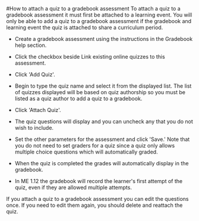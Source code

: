 #How to attach a quiz to a gradebook assessment
To attach a quiz to a gradebook assessment it must first be attached to a learning event.  You will only be able to add a quiz to a gradebook assessment if the gradebook and learning event the quiz is attached to share a curriculum period.  

* Create a gradebook assessment using the instructions in the Gradebook help section.
* Click the checkbox beside Link existing online quizzes to this assessment.
* Click 'Add Quiz'.
* Begin to type the quiz name and select it from the displayed list.  The list of quizzes displayed will be based on quiz authorship so you must be listed as a quiz author to add a quiz to a gradebook.
* Click 'Attach Quiz'.  
* The quiz questions will display and you can uncheck any that you do not wish to include.  
* Set the other parameters for the assessment and click 'Save.'  Note that you do not need to set graders for a quiz since a quiz only allows multiple choice questions which will automatically graded.  

* When the quiz is completed the grades will automatically display in the gradebook.  
* In ME 1.12 the gradebook will record the learner's first attempt of the quiz, even if they are allowed multiple attempts.

If you attach a quiz to a gradebook assessment you can edit the questions once.  If you need to edit them again, you should delete and reattach the quiz.
